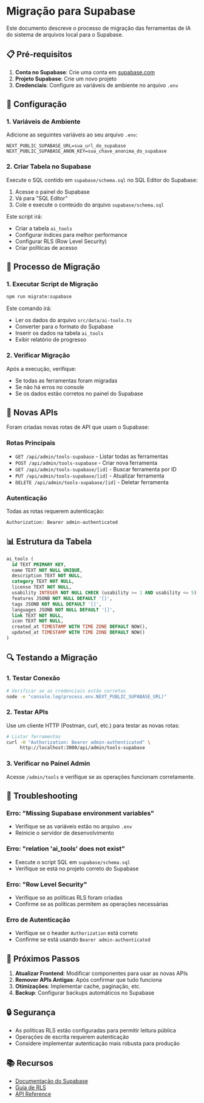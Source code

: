 # Migração para Supabase

Este documento descreve o processo de migração das ferramentas de IA do sistema de arquivos local para o Supabase.

## 📋 Pré-requisitos

1. **Conta no Supabase**: Crie uma conta em [supabase.com](https://supabase.com)
2. **Projeto Supabase**: Crie um novo projeto
3. **Credenciais**: Configure as variáveis de ambiente no arquivo `.env`

## 🔧 Configuração

### 1. Variáveis de Ambiente

Adicione as seguintes variáveis ao seu arquivo `.env`:

```env
NEXT_PUBLIC_SUPABASE_URL=sua_url_do_supabase
NEXT_PUBLIC_SUPABASE_ANON_KEY=sua_chave_anonima_do_supabase
```

### 2. Criar Tabela no Supabase

Execute o SQL contido em `supabase/schema.sql` no SQL Editor do Supabase:

1. Acesse o painel do Supabase
2. Vá para "SQL Editor"
3. Cole e execute o conteúdo do arquivo `supabase/schema.sql`

Este script irá:
- Criar a tabela `ai_tools`
- Configurar índices para melhor performance
- Configurar RLS (Row Level Security)
- Criar políticas de acesso

## 🚀 Processo de Migração

### 1. Executar Script de Migração

```bash
npm run migrate:supabase
```

Este comando irá:
- Ler os dados do arquivo `src/data/ai-tools.ts`
- Converter para o formato do Supabase
- Inserir os dados na tabela `ai_tools`
- Exibir relatório de progresso

### 2. Verificar Migração

Após a execução, verifique:
- Se todas as ferramentas foram migradas
- Se não há erros no console
- Se os dados estão corretos no painel do Supabase

## 🔄 Novas APIs

Foram criadas novas rotas de API que usam o Supabase:

### Rotas Principais

- `GET /api/admin/tools-supabase` - Listar todas as ferramentas
- `POST /api/admin/tools-supabase` - Criar nova ferramenta
- `GET /api/admin/tools-supabase/[id]` - Buscar ferramenta por ID
- `PUT /api/admin/tools-supabase/[id]` - Atualizar ferramenta
- `DELETE /api/admin/tools-supabase/[id]` - Deletar ferramenta

### Autenticação

Todas as rotas requerem autenticação:
```
Authorization: Bearer admin-authenticated
```

## 📊 Estrutura da Tabela

```sql
ai_tools (
  id TEXT PRIMARY KEY,
  name TEXT NOT NULL UNIQUE,
  description TEXT NOT NULL,
  category TEXT NOT NULL,
  license TEXT NOT NULL,
  usability INTEGER NOT NULL CHECK (usability >= 1 AND usability <= 5),
  features JSONB NOT NULL DEFAULT '[]',
  tags JSONB NOT NULL DEFAULT '[]',
  languages JSONB NOT NULL DEFAULT '[]',
  link TEXT NOT NULL,
  icon TEXT NOT NULL,
  created_at TIMESTAMP WITH TIME ZONE DEFAULT NOW(),
  updated_at TIMESTAMP WITH TIME ZONE DEFAULT NOW()
)
```

## 🔍 Testando a Migração

### 1. Testar Conexão

```bash
# Verificar se as credenciais estão corretas
node -e "console.log(process.env.NEXT_PUBLIC_SUPABASE_URL)"
```

### 2. Testar APIs

Use um cliente HTTP (Postman, curl, etc.) para testar as novas rotas:

```bash
# Listar ferramentas
curl -H "Authorization: Bearer admin-authenticated" \
     http://localhost:3000/api/admin/tools-supabase
```

### 3. Verificar no Painel Admin

Acesse `/admin/tools` e verifique se as operações funcionam corretamente.

## 🚨 Troubleshooting

### Erro: "Missing Supabase environment variables"
- Verifique se as variáveis estão no arquivo `.env`
- Reinicie o servidor de desenvolvimento

### Erro: "relation 'ai_tools' does not exist"
- Execute o script SQL em `supabase/schema.sql`
- Verifique se está no projeto correto do Supabase

### Erro: "Row Level Security"
- Verifique se as políticas RLS foram criadas
- Confirme se as políticas permitem as operações necessárias

### Erro de Autenticação
- Verifique se o header `Authorization` está correto
- Confirme se está usando `Bearer admin-authenticated`

## 📝 Próximos Passos

1. **Atualizar Frontend**: Modificar componentes para usar as novas APIs
2. **Remover APIs Antigas**: Após confirmar que tudo funciona
3. **Otimizações**: Implementar cache, paginação, etc.
4. **Backup**: Configurar backups automáticos no Supabase

## 🔒 Segurança

- As políticas RLS estão configuradas para permitir leitura pública
- Operações de escrita requerem autenticação
- Considere implementar autenticação mais robusta para produção

## 📚 Recursos

- [Documentação do Supabase](https://supabase.com/docs)
- [Guia de RLS](https://supabase.com/docs/guides/auth/row-level-security)
- [API Reference](https://supabase.com/docs/reference/javascript)